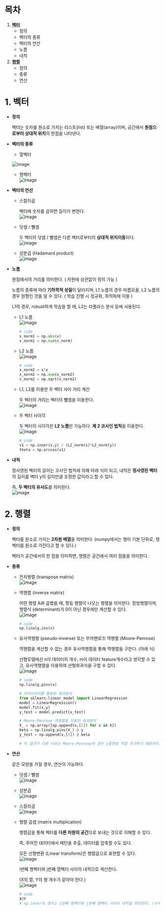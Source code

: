 # 목차

1. [**벡터**](#1-벡터)
   - 정의
   - 벡터의 종류
   - 벡터의 연산
   - 노름
   - 내적
2. [**행렬**](#2-행렬)
   - 정의
   - 종류
   - 연산

# 1. 벡터

- **정의**

  벡터는 숫자를 원소로 가지는 리스트(list) 또는 배열(array)이며, 공간에서 **원점으로부터 상대적 위치**의 한점을 나타낸다. 

- **벡터의 종류**

  - 열벡터  

  ![image](https://user-images.githubusercontent.com/71866756/149742429-c0f640dd-e692-499e-978d-4a64d6833865.png)  


  - 행벡터  
    ![image](https://user-images.githubusercontent.com/71866756/149742497-a214c15d-1945-4d5b-82fc-c4af7f13ccb9.png)  

- **벡터의 연산**

  - 스칼라곱

    벡터에 숫자를 곱하면 길이가 변한다.   
    ![image](https://user-images.githubusercontent.com/71866756/149742557-637ec3ba-94f8-4810-8614-81dab90a9377.png)  

   

  - 덧셈 / 뺄셈

    두 벡터의 덧셈 / 뺄셈은 다른 벡터로부터의 **상대적 위치이동**이다.   
    ![image](https://user-images.githubusercontent.com/71866756/149742627-c95d4e88-0459-48b4-ad8f-2c0625df318c.png)  
    

  - 성분곱 (Hadamard product)  
    ![image](https://user-images.githubusercontent.com/71866756/149742703-9efc8837-6aaf-4687-8c01-5f25c3ac4a81.png)  
    

- **노름**

  원점에서의 거리를 의미한다. ( 차원에 상관없이 정의 가능 )

  노름의 종류에 따라 **기하학적 성질**이 달라지며, L1 노름의 경우 마름모꼴, L2 노름의 경우 원형인 것을 알 수 있다.  ( 학습 진행 시 정규화, 최적화에 이용 )

  L1의 경우, robust하게 학습을 할 때, L2는 라플라스 분사 등에 사용된다. 

  - L1 노름  
    ![image](https://user-images.githubusercontent.com/71866756/149742818-5585b3f9-5c0a-4d25-9b90-1d75080fb92d.png)  

    ```python
    # code
    x_norm1 = np.abs(x)
    x_norm1 = np.sum(x_norm)
    ```

    

    

  - L2 노름  
    ![image](https://user-images.githubusercontent.com/71866756/149742870-34e064da-1e0c-4e04-9aa5-6cdf27872511.png)  

    ```python
    # code
    x_norm2 = x*x
    x_norm2 = np.sum(x_norm2)
    x_norm2 = np.sqrt(x_norm2)
    ```

    

  - L1, L2를 이용한 두 벡터 사이 거리 계산 

    두 벡터의 거리는 벡터의 뺄셈을 이용한다.   
    ![image](https://user-images.githubusercontent.com/71866756/149742926-f2838fa5-7854-4d18-af98-b2b2260ba8ec.png)  

  - 두 벡터 사이각

    두 벡터의 사이각은 **L2 노름**만 가능하다. **제 2 코사인 법칙**을 이용한다.   
    ![image](https://user-images.githubusercontent.com/71866756/149742969-a9f6a7ad-8857-4d90-95fc-e8b7d38d3806.png)  

    ```python
    # code
    v1 = np.inner(x,y) / (L2_norm(x)*L2_norm(y))
    theta = np.arccos(v1)
    ```

  

- **내적**

  정사영된 벡터의 길이는 코사인 법칙에 의해 아래 식이 되고, 내적은 **정사영된 벡터**의 길이를 벡터 y의 길이만큼 조정한 값이라고 할 수 있다. 

  즉, **두 벡터의 유사도**를 의미한다.   
  ![image](https://user-images.githubusercontent.com/71866756/149743014-7f78b947-7f9a-4e04-939b-7c4a6911e17e.png)  



# 2. 행렬

- **정의**

  벡터를 원소로 가지는 **2차원 배열**을 의미한다. (numpy에서는 행이 기본 단위로, 행벡터를 원소로 가진다고 할 수 있다.)

  벡터가 공간에서의 한 점을 의미하면, 행렬은 공간에서 여러 점들을 의미한다. 

- **종류**

  - 전치행렬 (transpose matrix)  
    ![image](https://user-images.githubusercontent.com/71866756/149743086-009a6fff-5153-4c3d-a106-86759ec084aa.png)  

  - 역행렬 (inverse matrix)

    어떤 행렬 A와 곱했을 때, 항등 행렬이 나오는 행렬을 의미한다. 정방행렬이며, 행렬식 (determinant)가 0이 아닌 경우에만 계산할 수 있다.   
    ![image](https://user-images.githubusercontent.com/71866756/149743136-c1f7036c-c79d-4973-b807-a155ef8b2666.png)  

    ```python
    # code
    np.linalg.inv(x)
    ```

  - 유사역행렬 (pseudo-inverse) 또는 무어펜로즈 역행렬 (Moore-Penrose)

    역행렬을 계산할 수 없는 경우 유사역행렬을 통해 역행렬을 구한다. (아래 식)

    선형모델에선 n이 데이터의 개수, m이 데이터 feature개수라고 생각할 수 있고, 유사역행렬을 이용하여 선형회귀식을 구할 수 있다.   
    ![image](https://user-images.githubusercontent.com/71866756/149743188-1c7f8832-08f8-4fea-af2d-e9790ea38b3d.png)  

    ```python
    # code
    np.linalg.pinv(x)
    
    # 라이브러리를 활용한 회귀분석 
    from sklearn.linear_model import LinearRegression
    model = LinearRegression()
    model.fit(x,y)
    y_test = model.predict(x_test)
    
    # Moore-Penrose 역행렬을 이용한 회귀분석
    X_ = np.array([np.append(x,[1]) for x in X])
    beta = np.linalg.pinv(X_) @ y
    y_test = np.append(x,[1]) @ beta
    
    # 두 결과가 다른 이유는 Moore-Penrose의 경우 y절편을 직접 추가하기 때문이다. 
    ```

    

- **연산**

  같은 모양을 가질 경우, 연산이 가능하다. 

  - 덧셈 / 뺄셈  
    ![image](https://user-images.githubusercontent.com/71866756/149743250-446a85e4-b60c-4cd0-aa5d-a364c6764333.png)  

  - 성분곱  
    ![image](https://user-images.githubusercontent.com/71866756/150666393-6413b818-679e-43b6-be6b-1f91b34dbfed.png)
  

  - 스칼라곱  
    ![image](https://user-images.githubusercontent.com/71866756/149743358-a023ee71-a974-4999-a846-4620115198ab.png)  

  - 행렬 곱셈 (matrix multiplication)

    행렬곱을 통해 벡터를 **다른 차원의 공간**으로 보내는 것으로 이해할 수 있다. 

    즉, 주어진 데이터에서 패턴을 추출, 데이터를 압축할 수도 있다. 

    모든 선형변환 (Linear transform)은 행렬곱으로 표현할 수 있다.   
    ![image](https://user-images.githubusercontent.com/71866756/149743425-10e00544-05eb-434f-87b0-794b8741839e.png)  
    

    i번째 행벡터와 j번째 열벡터 사이의 내적으로 계산한다. 

    (X의 열, Y의 행 개수가 같아야 한다.)  
    ![image](https://user-images.githubusercontent.com/71866756/149743473-6edbbdc5-321b-4c02-b6eb-31f9f6fc265b.png)  

    ```python
    # code
    X@Y
    # np.inner의 경우는 i번째 행벡터와 j번째 행벡터 사이의 내적을 의미한다. (수학에서의 내적과는 다르다!)
    ```

  

  
